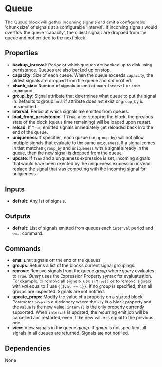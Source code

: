 Queue
=====
The Queue block will gather incoming signals and emit a configurable 'chunk size' of signals at a configurable 'interval'. If incoming signals would overflow the queue 'capacity', the oldest signals are dropped from the queue and not emitted to the next block.

Properties
----------
- **backup_interval**: Period at which queues are backed up to disk using persistance. Queues are also backed up on stop.
- **capacity**: Size of each queue. When the queue exceeds `capacity`, the oldest signals are dropped from the queue and *not* notified.
- **chunk_size**: Number of signals to emit at each `interval` or `emit` command.
- **group_by**: Signal attribute that determines what queue to put the signal in. Defaults to group `null` if attribute does not exist or `group_by` is unspecified.
- **interval**: Period at which signals are emitted from queues.
- **load_from_persistence**: If `True`, after stopping the block, the previous state of the block (queue time remaining) will be loaded upon restart.
- **reload**: If `True`, emitted signals immediately get reloaded back into the end of the queue.
- **uniqueness**: If specified, each queue (i.e. `group_by`) will not allow multiple signals that evaluate to the same `uniqueness`. If a signal comes in that matches `group_by` and `uniqueness` with a signal already in the queue, then the new signal is dropped from the queue.
- **update**: If `True` and a uniqueness expression is set, incoming signals that would have been rejected by the uniqueness expression instead replace the signal that was competing with the incoming signal for uniqueness.

Inputs
------
- **default**: Any list of signals.

Outputs
-------
- **default**: List of signals emitted from queues each `interval` period and `emit` command.

Commands
--------
- **emit**: Emit signals off the end of the queues.
- **groups**: Returns a list of the block’s current signal groupings.
- **remove**: Remove signals from the queue *group* where *query* evaluates to `True`. *Query* uses the Expression Property syntax for evaluatuation. For example, to remove all signals, use `{{True}}` or to remove signals with *val* equal to 1 use `{{$val == 1}}`. If no *group* is specified, then all groups are inspected. Signals are not notified.
- **update_props**: Modify the value of a property on a started block. Parameter `props` is a dictionary where the `key` is a block property and the `value` is the new value. `interval` is the only property currently supported. When `interval` is updated, the recurring emit job will be cancelled and restarted, even if the new value is equal to the previous one.
- **view**: View signals in the queue *group*. If *group* is not specified, all signals in all queues are returned. Signals are not notified.

Dependencies
------------
None

